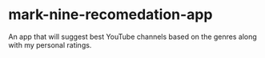 # mark-nine-recomedation-app
An app that will suggest best YouTube channels based on the genres along with my personal ratings.
